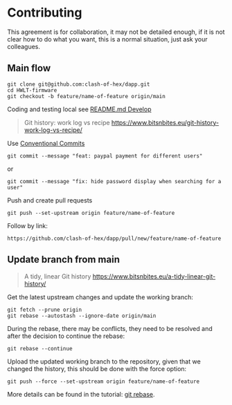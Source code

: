 # Contributing

This agreement is for collaboration, it may not be detailed enough, if it is not clear how to do what you want, this is a normal situation, just ask your colleagues.

## Main flow

```shell
git clone git@github.com:clash-of-hex/dapp.git
cd HWLT-firmware
git checkout -b feature/name-of-feature origin/main
```

Coding and testing local see [README.md Develop](https://github.com/clash-of-hex/dapp/blob/main/README.md#develop)

> Git history: work log vs recipe https://www.bitsnbites.eu/git-history-work-log-vs-recipe/

Use [Conventional Commits](https://www.conventionalcommits.org/en/v1.0.0/)

```shell
git commit --message "feat: paypal payment for different users"
```

or

```shell
git commit --message "fix: hide password display when searching for a user"
```

Push and create pull requests

```shell
git push --set-upstream origin feature/name-of-feature
```

Follow by link:

```shell
https://github.com/clash-of-hex/dapp/pull/new/feature/name-of-feature
```

## Update branch from main

> A tidy, linear Git history  https://www.bitsnbites.eu/a-tidy-linear-git-history/

Get the latest upstream changes and update the working branch:

```shell
git fetch --prune origin
git rebase --autostash --ignore-date origin/main
```

During the rebase, there may be conflicts, they need to be resolved and after the decision to continue the rebase:

```shell
git rebase --continue
```

Upload the updated working branch to the repository, given that we changed the history, this should be done with the force option:

```shell
git push --force --set-upstream origin feature/name-of-feature
```

More details can be found in the tutorial: [git rebase](https://www.atlassian.com/git/tutorials/rewriting-history/git-rebase).
